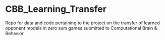 # CBB_Learning_Transfer
Repo for data and code pertaining to the project on the transfer of learned opponent models in zero sum games submitted to Computational Brain & Behavior. 
